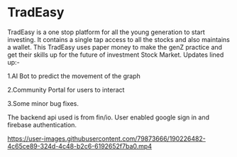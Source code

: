 # TradEasy

TradEasy is a one stop platform for all the young generation to start investing. It contains a single tap access to all the stocks and also maintains a wallet. This TradEasy uses paper money to make the genZ practice and get their skills up for the future of investment Stock Market. Updates lined up:-

  1.AI Bot to predict the movement of the graph
  
  2.Community Portal for users to interact
  
  3.Some minor bug fixes.
  
  
The backend api used is from fin/io. User enabled google sign in and firebase authentication.





https://user-images.githubusercontent.com/79873666/190226482-4c65ce89-324d-4c48-b2c6-6192652f7ba0.mp4

